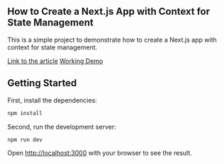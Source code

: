 ## How to Create a Next.js App with Context for State Management

This is a simple project to demonstrate how to create a Next.js app with context for state management.

[Link to the article](https://medium.com/@oskolsky/how-to-create-a-next-js-app-with-context-for-state-management-46304764654e)
[Working Demo](https://example-next-context.vercel.app/)

## Getting Started

First, install the dependencies:

```bash
npm install
```

Second, run the development server:

```bash
npm run dev
```

Open [http://localhost:3000](http://localhost:3000) with your browser to see the result.